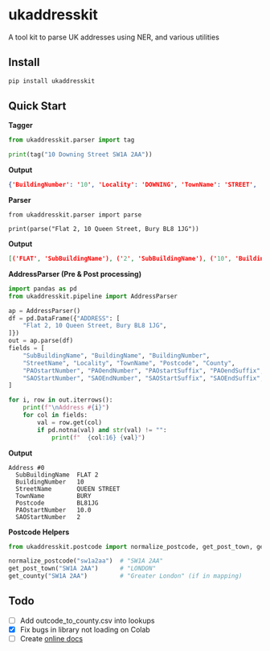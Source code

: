 # ukaddresskit

A tool kit to parse UK addresses using NER, and various utilities

## Install

```bash
pip install ukaddresskit
```

## Quick Start

**Tagger**

```python
from ukaddresskit.parser import tag

print(tag("10 Downing Street SW1A 2AA"))
```

**Output**

```json
{'BuildingNumber': '10', 'Locality': 'DOWNING', 'TownName': 'STREET', 'Postcode': 'SW1A 2AA'}
```

**Parser**

```
from ukaddresskit.parser import parse

print(parse("Flat 2, 10 Queen Street, Bury BL8 1JG"))
```

**Output**

```json
[('FLAT', 'SubBuildingName'), ('2', 'SubBuildingName'), ('10', 'BuildingNumber'), ('QUEEN', 'StreetName'), ('STREET', 'StreetName'), ('BURY', 'TownName'), ('BL8', 'Postcode'), ('1JG', 'Postcode')]
```

**AddressParser (Pre & Post processing)**

```python
import pandas as pd
from ukaddresskit.pipeline import AddressParser

ap = AddressParser()
df = pd.DataFrame({"ADDRESS": [
    "Flat 2, 10 Queen Street, Bury BL8 1JG",
]})
out = ap.parse(df)
fields = [
    "SubBuildingName", "BuildingName", "BuildingNumber",
    "StreetName", "Locality", "TownName", "Postcode", "County",
    "PAOstartNumber", "PAOendNumber", "PAOstartSuffix", "PAOendSuffix",
    "SAOStartNumber", "SAOEndNumber", "SAOStartSuffix", "SAOEndSuffix",
]

for i, row in out.iterrows():
    print(f"\nAddress #{i}")
    for col in fields:
        val = row.get(col)
        if pd.notna(val) and str(val) != "":
            print(f"  {col:16} {val}")
```

**Output**

```output
Address #0
  SubBuildingName  FLAT 2
  BuildingNumber   10
  StreetName       QUEEN STREET
  TownName         BURY
  Postcode         BL81JG
  PAOstartNumber   10.0
  SAOStartNumber   2
```

**Postcode Helpers**

```python
from ukaddresskit.postcode import normalize_postcode, get_post_town, get_county

normalize_postcode("sw1a2aa")  # "SW1A 2AA"
get_post_town("SW1A 2AA")      # "LONDON"
get_county("SW1A 2AA")         # "Greater London" (if in mapping)
```

## Todo

- [ ] Add outcode_to_county.csv into lookups
- [x] Fix bugs in library not loading on Colab
- [ ] 
  Create [online docs](https://medium.com/practical-coding/documenting-your-python-library-from-zero-to-website-488f87ae58f5)
